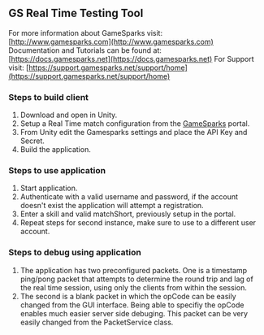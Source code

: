 ## GS Real Time Testing Tool ##
For more information about GameSparks visit: [http://www.gamesparks.com](http://www.gamesparks.com)
Documentation and Tutorials can be found at: [https://docs.gamesparks.net](https://docs.gamesparks.net)
For Support visit: [https://support.gamesparks.net/support/home](https://support.gamesparks.net/support/home)

### Steps to build client ###
1. Download and open in Unity.
2. Setup a Real Time match configuration from the [GameSparks](https://portal2.gamesparks.net/) portal.
3. From Unity edit the Gamesparks settings and place the API Key and Secret.
4. Build the application.

### Steps to use application ###
1. Start application.
2. Authenticate with a valid username and password, if the account doesn't exist the application will attempt a registration.
3. Enter a skill and valid matchShort, previously setup in the portal.
4. Repeat steps for second instance, make sure to use to a different user account.

### Steps to debug using application ###
1. The application has two preconfigured packets. One is a timestamp ping/pong packet that attempts to determine the round trip and lag of the real time session, using only the clients from within the session.
2. The second is a blank packet in which the opCode can be easily changed from the GUI interface. Being able to specifiy the opCode enables much easier server side debuging. This packet can be very easily changed from the PacketService class.
